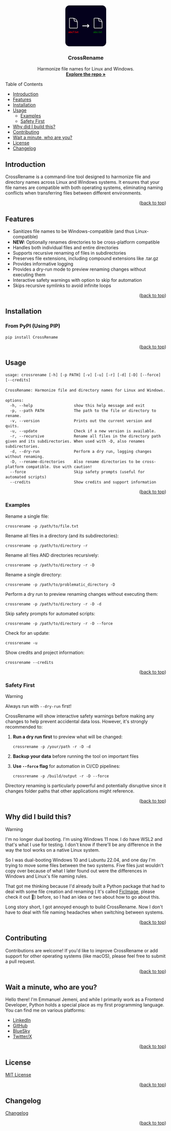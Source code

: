 <a id="readme-top"></a>

<br />
<div align="center">
  <a href="https://github.com/Jemeni11/CrossRename"><img src="logo.png" alt="Logo" width="128" height="128"></a>

<h3 align="center">CrossRename</h3>

  <p align="center">
    Harmonize file names for Linux and Windows.
    <br />
    <a href="https://github.com/Jemeni11/CrossRename"><strong>Explore the repo »</strong></a>
    <br />
  </p>
</div>

Table of Contents

- [Introduction](#introduction)
- [Features](#features)
- [Installation](#installation)
- [Usage](#usage)
    - [Examples](#examples)
    - [Safety First](#safety-first)
- [Why did I build this?](#why-did-i-build-this)
- [Contributing](#contributing)
- [Wait a minute, who are you?](#wait-a-minute-who-are-you)
- [License](#license)
- [Changelog](#changelog)

## Introduction

CrossRename is a command-line tool designed to harmonize file and directory names across Linux and Windows systems.
It ensures that your file names are compatible with both operating systems, eliminating naming conflicts
when transferring files between different environments.

<p align="right">(<a href="#readme-top">back to top</a>)</p>

## Features

- Sanitizes file names to be Windows-compatible (and thus Linux-compatible)
- **NEW:** Optionally renames directories to be cross-platform compatible
- Handles both individual files and entire directories
- Supports recursive renaming of files in subdirectories
- Preserves file extensions, including compound extensions like .tar.gz
- Provides informative logging
- Provides a dry-run mode to preview renaming changes without executing them
- Interactive safety warnings with option to skip for automation
- Skips recursive symlinks to avoid infinite loops

<p align="right">(<a href="#readme-top">back to top</a>)</p>

## Installation

### From PyPI (Using PIP)

```
pip install CrossRename
```

<p align="right">(<a href="#readme-top">back to top</a>)</p>

## Usage

```
usage: crossrename [-h] [-p PATH] [-v] [-u] [-r] [-d] [-D] [--force] [--credits]

CrossRename: Harmonize file and directory names for Linux and Windows.

options:
  -h, --help                  show this help message and exit
  -p, --path PATH             The path to the file or directory to rename.
  -v, --version               Prints out the current version and quits.
  -u, --update                Check if a new version is available.
  -r, --recursive             Rename all files in the directory path given and its subdirectories. When used with -D, also renames subdirectories.
  -d, --dry-run               Perform a dry run, logging changes without renaming.
  -D, --rename-directories    Also rename directories to be cross-platform compatible. Use with caution!
  --force                     Skip safety prompts (useful for automated scripts)
  --credits                   Show credits and support information
```

<p align="right">(<a href="#readme-top">back to top</a>)</p>

### Examples

Rename a single file:

```
crossrename -p /path/to/file.txt
```

Rename all files in a directory (and its subdirectories):

```
crossrename -p /path/to/directory -r
```

Rename all files AND directories recursively:

```
crossrename -p /path/to/directory -r -D
```

Rename a single directory:

```
crossrename -p /path/to/problematic_directory -D
```

Perform a dry run to preview renaming changes without executing them:

```
crossrename -p /path/to/directory -r -D -d
```

Skip safety prompts for automated scripts:

```
crossrename -p /path/to/directory -r -D --force
```

Check for an update:

```
crossrename -u
```

Show credits and project information:

```
crossrename --credits
```

<p align="right">(<a href="#readme-top">back to top</a>)</p>

### Safety First

> [!WARNING]  
> Always run with `--dry-run` first!

CrossRename will show interactive safety warnings before making any changes to help prevent accidental data loss.
However, it's strongly recommended to:

1. **Run a dry run first** to preview what will be changed:
   ```
   crossrename -p /your/path -r -D -d
   ```

2. **Backup your data** before running the tool on important files

3. **Use `--force` flag** for automation in CI/CD pipelines:
   ```
   crossrename -p /build/output -r -D --force
   ```

Directory renaming is particularly powerful and potentially disruptive since it changes folder paths that other
applications might reference.

<p align="right">(<a href="#readme-top">back to top</a>)</p>

## Why did I build this?

> [!WARNING]
>
> I'm no longer dual booting. I'm using Windows 11 now. I do have WSL2 and that's what I use for testing.
> I don't know if there'll be any difference in the way the tool works on a native Linux system.

So I was dual-booting Windows 10 and Lubuntu 22.04, and one day I'm trying to move some files between the two systems.
Five files just wouldn't copy over because of what I later found out were the differences in Windows and Linux's file
naming rules.

That got me thinking because I'd already built a Python package that had to deal with some file creation and renaming (
It's called [FicImage](https://github.com/Jemeni11/ficimage), please check it out 🫶) before, so I had an idea or two
about how to go about this.

Long story short, I got annoyed enough to build CrossRename. Now I don't have to deal with file naming headaches when
switching between systems.

<p align="right">(<a href="#readme-top">back to top</a>)</p>

## Contributing

Contributions are welcome! If you'd like to improve CrossRename or add support for
other operating systems (like macOS), please feel free to submit a pull request.

<p align="right">(<a href="#readme-top">back to top</a>)</p>

## Wait a minute, who are you?

Hello there! I'm Emmanuel Jemeni, and while I primarily work as a Frontend Developer,
Python holds a special place as my first programming language.
You can find me on various platforms:

- [LinkedIn](https://www.linkedin.com/in/emmanuel-jemeni)
- [GitHub](https://github.com/Jemeni11)
- [BlueSky](https://bsky.app/profile/jemeni11.bsky.social)
- [Twitter/X](https://twitter.com/Jemeni11_)

<p align="right">(<a href="#readme-top">back to top</a>)</p>

## License

[MIT License](LICENSE)

<p align="right">(<a href="#readme-top">back to top</a>)</p>

## Changelog

[Changelog](/CHANGELOG.md)

<p align="right">(<a href="#readme-top">back to top</a>)</p>

